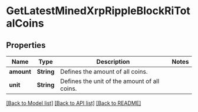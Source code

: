 # GetLatestMinedXrpRippleBlockRiTotalCoins

## Properties

Name | Type | Description | Notes
------------ | ------------- | ------------- | -------------
**amount** | **String** | Defines the amount of all coins. | 
**unit** | **String** | Defines the unit of the amount of all coins. | 

[[Back to Model list]](../README.md#documentation-for-models) [[Back to API list]](../README.md#documentation-for-api-endpoints) [[Back to README]](../README.md)


